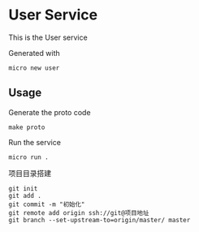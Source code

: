 # User Service

This is the User service

Generated with

```
micro new user
```

## Usage

Generate the proto code

```
make proto
```

Run the service

```
micro run .
```

项目目录搭建
```text
git init
git add .
git commit -m "初始化"
git remote add origin ssh://git@项目地址
git branch --set-upstream-to=origin/master/ master
```